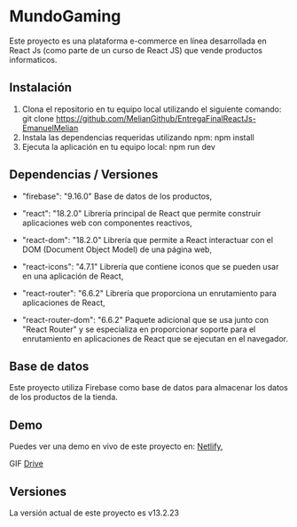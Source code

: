 # MundoGaming

Este proyecto es una plataforma e-commerce en línea desarrollada en React Js (como parte de un curso de React JS) que vende productos informaticos.

## Instalación

1. Clona el repositorio en tu equipo local utilizando el siguiente comando:
   git clone https://github.com/MelianGithub/EntregaFinalReactJs-EmanuelMelian
2. Instala las dependencias requeridas utilizando npm:
   npm install
3. Ejecuta la aplicación en tu equipo local:
   npm run dev

## Dependencias / Versiones


- "firebase": "9.16.0" Base de datos de los productos,

- "react": "18.2.0" Librería principal de React que permite construir aplicaciones web con componentes reactivos,

- "react-dom": "18.2.0" Librería que permite a React interactuar con el DOM (Document Object Model) de una página web,

- "react-icons": "4.7.1" Librería que contiene  iconos  que se pueden usar en una aplicación de React,

- "react-router": "6.6.2" Librería que proporciona un enrutamiento para aplicaciones de React,

- "react-router-dom": "6.6.2" Paquete adicional que se usa junto con "React Router" y se especializa en proporcionar soporte para el enrutamiento en aplicaciones de React que se ejecutan en el navegador.

## Base de datos

Este proyecto utiliza Firebase como base de datos para almacenar los datos de los productos de la tienda.

## Demo

Puedes ver una demo en vivo de este proyecto en:
[Netlify](https://silver-pasca-0eec72.netlify.app/),

GIF [Drive](https://drive.google.com/file/d/1_pBmkvorcq_v1DdbzGx6BUah3bjEtdim/view)

## Versiones

La versión actual de este proyecto es v13.2.23
